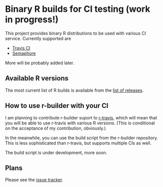 
# Binary R builds for CI testing (work in progress!)

This project provides binary R distributions to be used with various CI
service. Currently supported are
* [Travis CI](http://travis-ci.org)
* [Semaphore](http://semaphoreapp.com)

More will be probably added later.

## Available R versions

The most current list of R builds is available from the
[list of releases](https://github.com/gaborcsardi/r-builder/releases).

## How to use r-builder with your CI

I am planning to contribute r-builder suport to
[r-travis](https://github.com/craigcitro/r-travis), which will
mean that you will be able to use r-travis with various R versions.
(This is conditional on the acceptance of my contribution, obviously.)

In the meanwhile, you can use the build script from the
r-builder repository. This is less sophisticated than r-travis,
but supports multiple CIs as well.

The build script is under development, more soon.

## Plans

Please see the [issue tracker](https://github.com/gaborcsardi/r-builder).
